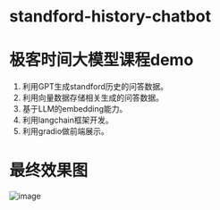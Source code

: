 # standford-history-chatbot
# 极客时间大模型课程demo
1. 利用GPT生成standford历史的问答数据。
2. 利用向量数据存储相关生成的问答数据。
3. 基于LLM的embedding能力。
4. 利用langchain框架开发。
5. 利用gradio做前端展示。
# 最终效果图
![image](https://github.com/www-dayin/standford-history-chatbot/assets/53402493/63e7cb7f-9c20-4440-8d36-49d0bc14989c)

